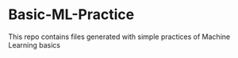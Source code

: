 # Basic-ML-Practice
This repo contains files generated with simple practices of Machine Learning basics
